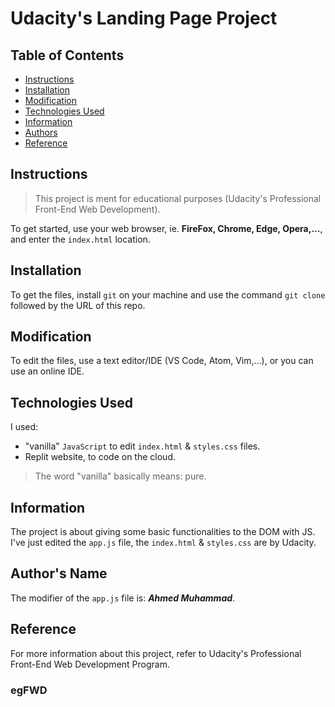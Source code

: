 # Udacity's Landing Page Project

## Table of Contents

* [Instructions](#instructions)
* [Installation](#installation)
* [Modification](#modification)
* [Technologies Used](#technologies-used)
* [Information](#information)
* [Authors](#authors)
* [Reference](#reference)

## Instructions

> This project is ment for educational purposes (Udacity's Professional Front-End Web Development).

To get started, use your web browser, ie. **FireFox, Chrome, Edge, Opera,...**, and enter the `index.html` location.

## Installation

To get the files, install `git` on your machine and use the command `git clone` followed by the URL of this repo.

## Modification

To edit the files, use a text editor/IDE (VS Code, Atom, Vim,...), or you can use an online IDE.

## Technologies Used

I used:

- "vanilla" `JavaScript` to edit `index.html` & `styles.css` files.
- Replit website, to code on the cloud.

> The word "vanilla" basically means: pure.

## Information

The project is about giving some basic functionalities to the DOM with JS.
I've just edited the `app.js` file, the `index.html` & `styles.css` are by Udacity.

## Author's Name

The modifier of the `app.js` file is: ***Ahmed Muhammad***.

## Reference

For more information about this project, refer to Udacity's Professional Front-End Web Development Program.

### egFWD
